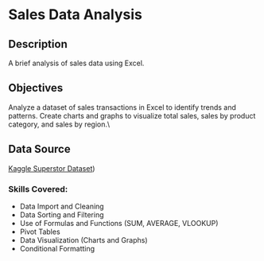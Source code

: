 # Sales Data Analysis

## Description
A brief analysis of sales data using Excel.

## Objectives
Analyze a dataset of sales transactions in Excel to identify trends and patterns. Create charts and graphs to visualize total sales, sales by product category, and sales by region.\

## Data Source
[Kaggle Superstor Dataset](https://www.kaggle.com/datasets/vivek468/superstore-dataset-final))

### Skills Covered: 
- Data Import and Cleaning
- Data Sorting and Filtering
- Use of Formulas and Functions (SUM, AVERAGE, VLOOKUP)
- Pivot Tables
- Data Visualization (Charts and Graphs)
- Conditional Formatting



